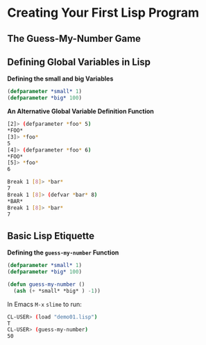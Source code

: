 # Creating Your First Lisp Program
## The Guess-My-Number Game
## Defining Global Variables in Lisp
**Defining the small and big Variables**
```lisp
(defparameter *small* 1)
(defparameter *big* 100)
```

**An Alternative Global Variable Definition Function**
```sh
[2]> (defparameter *foo* 5)
*FOO*
[3]> *foo*
5
[4]> (defparameter *foo* 6)
*FOO*
[5]> *foo*
6
```
```sh
Break 1 [8]> *bar*
7
Break 1 [8]> (defvar *bar* 8)
*BAR*
Break 1 [8]> *bar*
7
```
## Basic Lisp Etiquette
**Defining the `guess-my-number` Function**

```lisp
(defparameter *small* 1)
(defparameter *big* 100)

(defun guess-my-number ()
  (ash (+ *small* *big* ) -1))
```
In Emacs `M-x` `slime` to run:
```sh
CL-USER> (load "demo01.lisp")
T
CL-USER> (guess-my-number)
50
```
